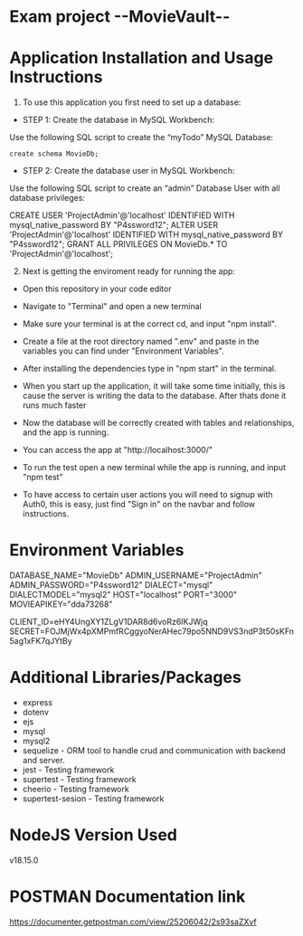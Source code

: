 # Exam project --MovieVault--
# Application Installation and Usage Instructions

1. To use this application you first need to set up a database:

- STEP 1: Create the database in MySQL Workbench:

Use the following SQL script to create the “myTodo” MySQL Database:

    create schema MovieDb;


- STEP 2: Create the database user in MySQL Workbench:

Use the following SQL script to create an “admin” Database User with all database privileges:


CREATE USER 'ProjectAdmin'@'localhost' IDENTIFIED WITH mysql_native_password BY "P4ssword12";
ALTER USER 'ProjectAdmin'@'localhost' IDENTIFIED WITH mysql_native_password BY "P4ssword12";
GRANT ALL PRIVILEGES ON MovieDb.* TO 'ProjectAdmin'@'localhost';



2. Next is getting the enviroment ready for running the app:

- Open this repository in your code editor

- Navigate to "Terminal" and open a new terminal

- Make sure your terminal is at the correct cd, and input "npm install".

- Create a file at the root directory named ".env" and paste in the variables you can find under     "Environment Variables".

- After installing the dependencies type in "npm start" in the terminal.

- When you start up the application, it will take some time initially, this is cause the server is writing the data to the database. After thats done it runs much faster

- Now the database will be correctly created with tables and relationships, and the app is running.

- You can access the app at "http://localhost:3000/"

- To run the test open a new terminal while the app is running, and input "npm test"

- To have access to certain user actions you will need to signup with Auth0, this is easy, just find "Sign in" on the navbar and follow instructions.


# Environment Variables

DATABASE_NAME="MovieDb"
ADMIN_USERNAME="ProjectAdmin"
ADMIN_PASSWORD="P4ssword12"
DIALECT="mysql"
DIALECTMODEL="mysql2"
HOST="localhost"
PORT="3000"
MOVIEAPIKEY="dda73268"

CLIENT_ID=eHY4UngXY1ZLgV1DAR8d6voRz6IKJWjq
SECRET=FOJMjWx4pXMPmfRCggyoNerAHec79po5NND9VS3ndP3t50sKFn5ag1xFK7qJYtBy


# Additional Libraries/Packages
- express
- dotenv
- ejs
- mysql
- mysql2
- sequelize         - ORM tool to handle crud and communication with backend and server.
- jest              - Testing framework
- supertest         - Testing framework
- cheerio           - Testing framework
- supertest-sesion  - Testing framework
# NodeJS Version Used
v18.15.0

# POSTMAN Documentation link
https://documenter.getpostman.com/view/25206042/2s93saZXvf
